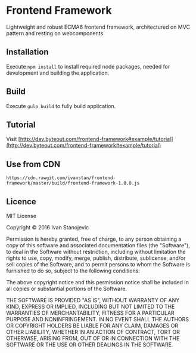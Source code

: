 # Frontend Framework

Lightweight and robust ECMA6 frontend framework, architectured on MVC pattern and resting on webcomponents.

## Installation

Execute ```npm install``` to install required node packages, needed for development and building the application.

## Build

Execute ```gulp build``` to fully build application.

## Tutorial
Visit [http://dev.byteout.com/frontend-framework#example/tutorial](http://dev.byteout.com/frontend-framework#example/tutorial)

## Use from CDN

```
https://cdn.rawgit.com/ivanstan/frontend-framework/master/build/frontend-framework-1.0.0.js
```

## Licence

MIT License

Copyright © 2016 Ivan Stanojevic

Permission is hereby granted, free of charge, to any person obtaining a copy
of this software and associated documentation files (the "Software"), to deal
in the Software without restriction, including without limitation the rights
to use, copy, modify, merge, publish, distribute, sublicense, and/or sell
copies of the Software, and to permit persons to whom the Software is
furnished to do so, subject to the following conditions:

The above copyright notice and this permission notice shall be included in all
copies or substantial portions of the Software.

THE SOFTWARE IS PROVIDED "AS IS", WITHOUT WARRANTY OF ANY KIND, EXPRESS OR
IMPLIED, INCLUDING BUT NOT LIMITED TO THE WARRANTIES OF MERCHANTABILITY,
FITNESS FOR A PARTICULAR PURPOSE AND NONINFRINGEMENT. IN NO EVENT SHALL THE
AUTHORS OR COPYRIGHT HOLDERS BE LIABLE FOR ANY CLAIM, DAMAGES OR OTHER
LIABILITY, WHETHER IN AN ACTION OF CONTRACT, TORT OR OTHERWISE, ARISING FROM,
OUT OF OR IN CONNECTION WITH THE SOFTWARE OR THE USE OR OTHER DEALINGS IN THE
SOFTWARE.